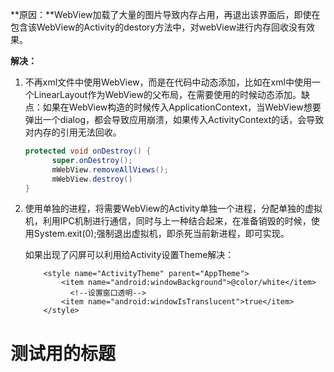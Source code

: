 **原因：**WebView加载了大量的图片导致内存占用，再退出该界面后，即使在包含该WebView的Activity的destory方法中，对webView进行内存回收没有效果。

**解决：**

1. 不再xml文件中使用WebView，而是在代码中动态添加，比如在xml中使用一个LinearLayout作为WebView的父布局，在需要使用的时候动态添加。缺点：如果在WebView构造的时候传入ApplicationContext，当WebView想要弹出一个dialog，都会导致应用崩溃，如果传入ActivityContext的话，会导致对内存的引用无法回收。

   ```java
   protected void onDestroy() {
         super.onDestroy();
         mWebView.removeAllViews();
         mWebView.destroy()
   }
   ```

2. 使用单独的进程，将需要WebView的Activity单独一个进程，分配单独的虚拟机，利用IPC机制进行通信，同时与上一种结合起来，在准备销毁的时候，使用System.exit\(0\);强制退出虚拟机，即杀死当前新进程，即可实现。

   如果出现了闪屏可以利用给Activity设置Theme解决：

   ```
       <style name="ActivityTheme" parent="AppTheme">
           <item name="android:windowBackground">@color/white</item>
             <!--设置窗口透明-->
           <item name="android:windowIsTranslucent">true</item>
       </style>
   ```

# 测试用的标题




